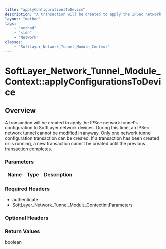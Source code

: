 ```yaml
---
title: "applyConfigurationsToDevice"
description: "A transaction will be created to apply the IPSec network tunnel's configuration to SoftLayer network devices.  During th... "
layout: "method"
tags:
    - "method"
    - "sldn"
    - "Network"
classes:
    - "SoftLayer_Network_Tunnel_Module_Context"
---
```

# SoftLayer_Network_Tunnel_Module_Context::applyConfigurationsToDevice
## Overview 
A transaction will be created to apply the IPSec network tunnel's configuration to SoftLayer network devices.  During this time, an IPSec network tunnel cannot be modified in anyway.  Only one network tunnel configuration transaction can be created.  If a transaction has been created or is running, a new transaction cannot be created until the previous transaction completes. 

### Parameters 
|Name | Type | Description |
| --- | --- | --- |


### Required Headers
* authenticate
* SoftLayer_Network_Tunnel_Module_ContextInitParameters

### Optional Headers

### Return Values
boolean

